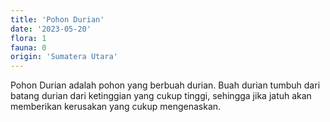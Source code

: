 ```yaml
---
title: 'Pohon Durian'
date: '2023-05-20'
flora: 1
fauna: 0
origin: 'Sumatera Utara'
---
```


Pohon Durian adalah pohon yang berbuah durian. Buah durian tumbuh dari batang durian dari ketinggian yang cukup tinggi,
sehingga jika jatuh akan memberikan kerusakan yang cukup mengenaskan.